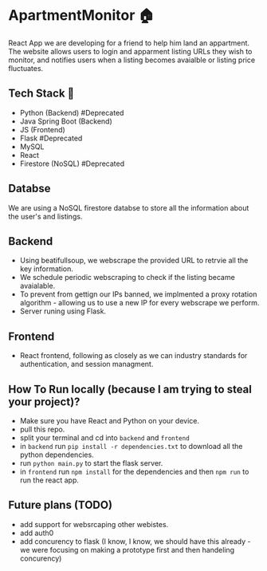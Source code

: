 # ApartmentMonitor 🏠

React App we are developing for a friend to help him land an appartment.
The website allows users to login and apparment listing URLs they wish to monitor, and notifies users when a listing becomes avaialble or listing price fluctuates.

## Tech Stack 🧰
- Python (Backend) #Deprecated
- Java Spring Boot (Backend)
- JS (Frontend)
- Flask #Deprecated
- MySQL
- React
- Firestore (NoSQL) #Deprecated

## Databse
We are using a NoSQL firestore databse to store all the information about the user's and listings.

## Backend
- Using beatifullsoup, we webscrape the provided URL to retrvie all the key information.
- We schedule periodic webscraping to check if the listing became avaialable. 
- To prevent from gettign our IPs banned, we implmented a proxy rotation algorithm - allowing us to use a new IP for every webscrape we perform.
- Server runing using Flask.

## Frontend
- React frontend, following as closely as we can industry standards for authentication, and session managment.

## How To Run locally (because I am trying to steal your project)?
- Make sure you have React and Python on your device.
- pull this repo.
- split your terminal and cd into `backend` and `frontend`
- in `backend` run `pip install -r dependencies.txt` to download all the python dependencies.
- run `python main.py` to start the flask server.
- in `frontend` run `npm install` for the dependencies and then `npm run` to run the react app.
  
## Future plans (TODO)
- add support for websrcaping other webistes.
- add auth0
- add concurency to flask (I know, I know, we should have this already - we were focusing on making a prototype first and then handeling concurency)
